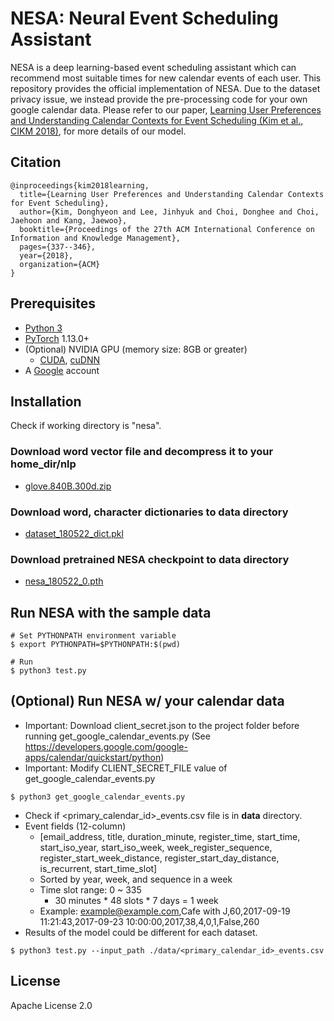 # NESA: Neural Event Scheduling Assistant
NESA is a deep learning-based event scheduling assistant which can recommend most suitable times for new calendar events of each user. This repository provides the official implementation of NESA. Due to the dataset privacy issue, we instead provide the pre-processing code for your own google calendar data. Please refer to our paper, [Learning User Preferences and Understanding Calendar Contexts for Event Scheduling (Kim et al., CIKM 2018)](https://arxiv.org/abs/1809.01316), for more details of our model.

## Citation
```
@inproceedings{kim2018learning,
  title={Learning User Preferences and Understanding Calendar Contexts for Event Scheduling},
  author={Kim, Donghyeon and Lee, Jinhyuk and Choi, Donghee and Choi, Jaehoon and Kang, Jaewoo},
  booktitle={Proceedings of the 27th ACM International Conference on Information and Knowledge Management},
  pages={337--346},
  year={2018},
  organization={ACM}
}
```

## Prerequisites
* [Python 3](https://www.python.org/downloads/)
* [PyTorch](http://pytorch.org/) 1.13.0+
* (Optional) NVIDIA GPU (memory size: 8GB or greater)
    * [CUDA](https://developer.nvidia.com/cuda-downloads), [cuDNN](https://developer.nvidia.com/cudnn)
* A [Google](https://www.google.com) account

## Installation
Check if working directory is "nesa".

### Download word vector file and decompress it to your __home_dir/nlp__
- [glove.840B.300d.zip](http://nlp.stanford.edu/data/glove.840B.300d.zip)

### Download word, character dictionaries to __data__ directory
- [dataset_180522_dict.pkl](http://gofile.me/6pN25/xCHU9Cmt3)

### Download pretrained NESA checkpoint to __data__ directory
- [nesa_180522_0.pth](http://gofile.me/6pN25/nAZbCQ5cx)

## Run NESA with the sample data
```
# Set PYTHONPATH environment variable
$ export PYTHONPATH=$PYTHONPATH:$(pwd)

# Run
$ python3 test.py
```

## (Optional) Run NESA w/ your calendar data
* Important: Download client_secret.json to the project folder before running get_google_calendar_events.py
(See https://developers.google.com/google-apps/calendar/quickstart/python)
* Important: Modify CLIENT_SECRET_FILE value of get_google_calendar_events.py
```
$ python3 get_google_calendar_events.py
```
* Check if <primary_calendar_id>_events.csv file is in __data__ directory.
* Event fields (12-column)
    * \[email_address, title, duration_minute, register_time, start_time, start_iso_year, start_iso_week, week_register_sequence, register_start_week_distance, register_start_day_distance, is_recurrent, start_time_slot\]
    * Sorted by year, week, and sequence in a week
    * Time slot range: 0 ~ 335
        * 30 minutes * 48 slots * 7 days = 1 week
    * Example: example@example.com,Cafe with J,60,2017-09-19 11:21:43,2017-09-23 10:00:00,2017,38,4,0,1,False,260
* Results of the model could be different for each dataset.
```
$ python3 test.py --input_path ./data/<primary_calendar_id>_events.csv
```

## License
Apache License 2.0
